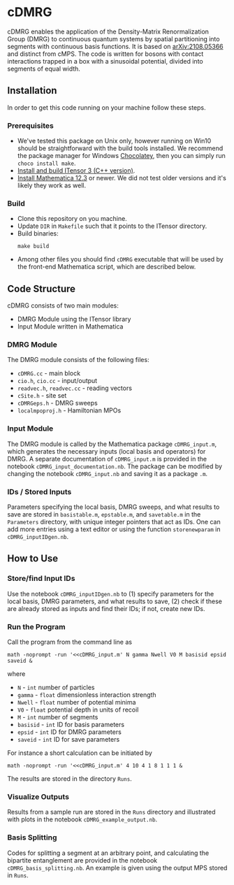 # cDMRG

cDMRG enables the application of the Density-Matrix Renormalization Group (DMRG) to continuous quantum
systems by spatial partitioning into segments with continuous basis functions.
It is based on [arXiv:2108.05366](https://arxiv.org/abs/2108.05366) and distinct from cMPS.
The code is written for bosons with contact interactions trapped in a box with a sinusoidal potential,
divided into segments of equal width.

## Installation

In order to get this code running on your machine follow these steps.

### Prerequisites

- We've tested this package on Unix only, however running on Win10 should be straightforward
  with the build tools installed.
  We recommend the package manager for Windows [Chocolatey](https://chocolatey.org/),
  then you can simply run `choco install make`.
- [Install and build ITensor 3 (C++ version)](https://itensor.org/).
- [Install Mathematica 12.3](https://www.wolfram.com/mathematica/) or newer.
  We did not test older versions and it's likely they work as well.

### Build

- Clone this repository on you machine.
- Update `DIR` in `Makefile` such that it points to the ITensor directory.
- Build binaries:
  ```console
  make build
  ```
- Among other files you should find `cDMRG` executable that will be used by the front-end Mathematica script,
  which are described below.

## Code Structure

cDMRG consists of two main modules:
- DMRG Module using the ITensor library 
- Input Module written in Mathematica

### DMRG Module

The DMRG module consists of the following files:

- `cDMRG.cc` - main block
- `cio.h`, `cio.cc` - input/output
- `readvec.h`, `readvec.cc` - reading vectors
- `cSite.h` - site set
- `cDMRGeps.h` - DMRG sweeps
- `localmpoproj.h` - Hamiltonian MPOs

### Input Module

The DMRG module is called by the Mathematica package `cDMRG_input.m`, which generates the necessary
inputs (local basis and operators) for DMRG.
A separate documentation of `cDMRG_input.m` is provided in the notebook `cDMRG_input_documentation.nb`.
The package can be modified by changing the notebook `cDMRG_input.nb` and saving it as a package `.m`.

### IDs / Stored Inputs

Parameters specifying the local basis, DMRG sweeps, and what results to save are stored in
`basistable.m`, `epstable.m`, and `savetable.m` in the `Parameters` directory,
with unique integer pointers that act as IDs.
One can add more entries using a text editor or using the function `storenewparam` in `cDMRG_inputIDgen.nb`.

## How to Use

### Store/find Input IDs

Use the notebook `cDMRG_inputIDgen.nb` to 
(1) specify parameters for the local basis, DMRG parameters, and what results to save,
(2) check if these are already stored as inputs and find their IDs; if not, create new IDs.

### Run the Program

Call the program from the command line as 
```consol
math -noprompt -run '<<cDMRG_input.m' N gamma Nwell V0 M basisid epsid saveid &
```

where

- `N` - `int` number of particles
- `gamma` - `float` dimensionless interaction strength
- `Nwell` - `float` number of potential minima
- `V0` - `float` potential depth in units of recoil
- `M` - `int` number of segments
- `basisid` - `int` ID for basis parameters
- `epsid` - `int` ID for DMRG parameters
- `saveid` - `int` ID for save parameters

For instance a short calculation can be initiated by
```consol
math -noprompt -run '<<cDMRG_input.m' 4 10 4 1 8 1 1 1 &
```

The results are stored in the directory `Runs`.

### Visualize Outputs

Results from a sample run are stored in the `Runs` directory and illustrated with plots in the notebook `cDMRG_example_output.nb`.

### Basis Splitting

Codes for splitting a segment at an arbitrary point, and calculating the bipartite entanglement
are provided in the notebook `cDMRG_basis_splitting.nb`.
An example is given using the output MPS stored in `Runs`.

